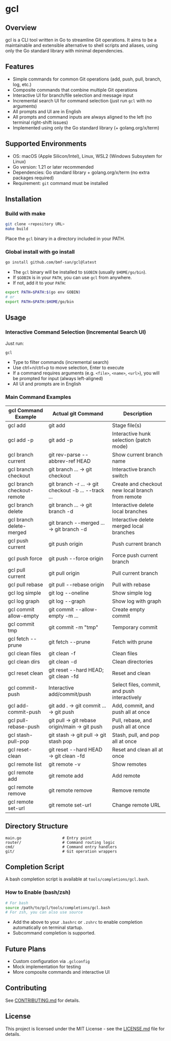 # gcl

## Overview

gcl is a CLI tool written in Go to streamline Git operations. It aims to be a maintainable and extensible alternative to shell scripts and aliases, using only the Go standard library with minimal dependencies.

## Features
- Simple commands for common Git operations (add, push, pull, branch, log, etc.)
- Composite commands that combine multiple Git operations
- Interactive UI for branch/file selection and message input
- Incremental search UI for command selection (just run `gcl` with no arguments)
- All prompts and UI are in English
- All prompts and command inputs are always aligned to the left (no terminal right-shift issues)
- Implemented using only the Go standard library (+ golang.org/x/term)

## Supported Environments
- OS: macOS (Apple Silicon/Intel), Linux, WSL2 (Windows Subsystem for Linux)
- Go version: 1.21 or later recommended
- Dependencies: Go standard library + golang.org/x/term (no extra packages required)
- Requirement: `git` command must be installed

## Installation

### Build with make

```sh
git clone <repository URL>
make build
```

Place the `gcl` binary in a directory included in your PATH.

### Global install with go install

```sh
go install github.com/bmf-san/gcl@latest
```

- The `gcl` binary will be installed to `$GOBIN` (usually `$HOME/go/bin`).
- If `$GOBIN` is in your `PATH`, you can use `gcl` from anywhere.
- If not, add it to your `PATH`:

```sh
export PATH=$PATH:$(go env GOBIN)
# or
export PATH=$PATH:$HOME/go/bin
```

## Usage

### Interactive Command Selection (Incremental Search UI)

Just run:

```sh
gcl
```

- Type to filter commands (incremental search)
- Use ctrl+n/ctrl+p to move selection, Enter to execute
- If a command requires arguments (e.g. `<file>`, `<name>`, `<url>`), you will be prompted for input (always left-aligned)
- All UI and prompts are in English

### Main Command Examples

|     gcl Command Example      |       Actual git Command       |              Description               |
| --------------------------- | ------------------------------ | -------------------------------------- |
| gcl add <file>              | git add <file>                 | Stage file(s)                          |
| gcl add -p                  | git add -p                     | Interactive hunk selection (patch mode) |
| gcl branch current          | git rev-parse --abbrev-ref HEAD| Show current branch name               |
| gcl branch checkout         | git branch ... → git checkout <selected> | Interactive branch switch     |
| gcl branch checkout-remote  | git branch -r ... → git checkout -b ... --track ... | Create and checkout new local branch from remote |
| gcl branch delete           | git branch ... → git branch -d <selected> | Interactive delete local branches |
| gcl branch delete-merged    | git branch --merged ... → git branch -d <selected> | Interactive delete merged local branches |
| gcl push current            | git push origin <branch>        | Push current branch                    |
| gcl push force              | git push --force origin <branch>| Force push current branch              |
| gcl pull current            | git pull origin <branch>        | Pull current branch                    |
| gcl pull rebase             | git pull --rebase origin <branch>| Pull with rebase                      |
| gcl log simple              | git log --oneline               | Show simple log                        |
| gcl log graph               | git log --graph                 | Show log with graph                    |
| gcl commit allow-empty      | git commit --allow-empty -m ... | Create empty commit                    |
| gcl commit tmp              | git commit -m "tmp"             | Temporary commit                       |
| gcl fetch --prune           | git fetch --prune               | Fetch with prune                       |
| gcl clean files             | git clean -f                    | Clean files                            |
| gcl clean dirs              | git clean -d                    | Clean directories                      |
| gcl reset clean             | git reset --hard HEAD; git clean -fd | Reset and clean                   |
| gcl commit-push             | Interactive add/commit/push     | Select files, commit, and push interactively |
| gcl add-commit-push         | git add . → git commit ... → git push | Add, commit, and push all at once |
| gcl pull-rebase-push        | git pull → git rebase origin/main → git push | Pull, rebase, and push all at once |
| gcl stash-pull-pop          | git stash → git pull → git stash pop | Stash, pull, and pop all at once  |
| gcl reset-clean             | git reset --hard HEAD → git clean -fd | Reset and clean all at once        |
| gcl remote list             | git remote -v                   | Show remotes                           |
| gcl remote add <name> <url> | git remote add <name> <url>     | Add remote                             |
| gcl remote remove <name>    | git remote remove <name>        | Remove remote                          |
| gcl remote set-url <name> <url> | git remote set-url <name> <url> | Change remote URL                  |

## Directory Structure

```
main.go                  # Entry point
router/                  # Command routing logic
cmd/                     # Command entry handlers
git/                     # Git operation wrappers
```

## Completion Script

A bash completion script is available at `tools/completions/gcl.bash`.

### How to Enable (bash/zsh)

```sh
# For bash
source /path/to/gcl/tools/completions/gcl.bash
# For zsh, you can also use source
```

- Add the above to your `.bashrc` or `.zshrc` to enable completion automatically on terminal startup.
- Subcommand completion is supported.

## Future Plans
- Custom configuration via `.gclconfig`
- Mock implementation for testing
- More composite commands and interactive UI

## Contributing

See [CONTRIBUTING.md](CONTRIBUTING.md) for details.

## License

This project is licensed under the MIT License - see the [LICENSE.md](LICENSE.md) file for details.